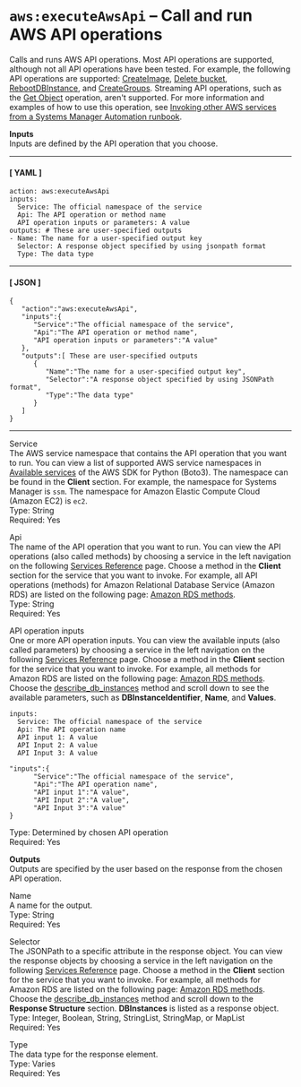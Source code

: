 # `aws:executeAwsApi` – Call and run AWS API operations<a name="automation-action-executeAwsApi"></a>

Calls and runs AWS API operations\. Most API operations are supported, although not all API operations have been tested\. For example, the following API operations are supported: [CreateImage](https://docs.aws.amazon.com/AWSEC2/latest/APIReference/API_CreateImage.html), [Delete bucket](https://docs.aws.amazon.com/AmazonS3/latest/API/RESTBucketDELETE.html), [RebootDBInstance](https://docs.aws.amazon.com/AmazonRDS/latest/APIReference/API_RebootDBInstance.html), and [CreateGroups](https://docs.aws.amazon.com/IAM/latest/APIReference/API_CreateGroup.html)\. Streaming API operations, such as the [Get Object](https://docs.aws.amazon.com/AmazonS3/latest/API/RESTObjectGET.html) operation, aren't supported\. For more information and examples of how to use this operation, see [Invoking other AWS services from a Systems Manager Automation runbook](automation-aws-apis-calling.md)\.

**Inputs**  
Inputs are defined by the API operation that you choose\. 

------
#### [ YAML ]

```
action: aws:executeAwsApi
inputs:
  Service: The official namespace of the service
  Api: The API operation or method name
  API operation inputs or parameters: A value
outputs: # These are user-specified outputs
- Name: The name for a user-specified output key
  Selector: A response object specified by using jsonpath format
  Type: The data type
```

------
#### [ JSON ]

```
{
   "action":"aws:executeAwsApi",
   "inputs":{
      "Service":"The official namespace of the service",
      "Api":"The API operation or method name",
      "API operation inputs or parameters":"A value"
   },
   "outputs":[ These are user-specified outputs
      {
         "Name":"The name for a user-specified output key",
         "Selector":"A response object specified by using JSONPath format",
         "Type":"The data type"
      }
   ]
}
```

------

Service  
The AWS service namespace that contains the API operation that you want to run\. You can view a list of supported AWS service namespaces in [Available services](http://boto3.amazonaws.com/v1/documentation/api/latest/reference/services/index.html) of the AWS SDK for Python \(Boto3\)\. The namespace can be found in the **Client** section\. For example, the namespace for Systems Manager is `ssm`\. The namespace for Amazon Elastic Compute Cloud \(Amazon EC2\) is `ec2`\.  
Type: String  
Required: Yes

Api  
The name of the API operation that you want to run\. You can view the API operations \(also called methods\) by choosing a service in the left navigation on the following [Services Reference](http://boto3.amazonaws.com/v1/documentation/api/latest/reference/services/index.html) page\. Choose a method in the **Client** section for the service that you want to invoke\. For example, all API operations \(methods\) for Amazon Relational Database Service \(Amazon RDS\) are listed on the following page: [Amazon RDS methods](http://boto3.amazonaws.com/v1/documentation/api/latest/reference/services/rds.html)\.  
Type: String  
Required: Yes

API operation inputs  
One or more API operation inputs\. You can view the available inputs \(also called parameters\) by choosing a service in the left navigation on the following [Services Reference](http://boto3.amazonaws.com/v1/documentation/api/latest/reference/services/index.html) page\. Choose a method in the **Client** section for the service that you want to invoke\. For example, all methods for Amazon RDS are listed on the following page: [Amazon RDS methods](http://boto3.amazonaws.com/v1/documentation/api/latest/reference/services/rds.html)\. Choose the [describe\_db\_instances](http://boto3.amazonaws.com/v1/documentation/api/latest/reference/services/rds.html#RDS.Client.describe_db_instances) method and scroll down to see the available parameters, such as **DBInstanceIdentifier**, **Name**, and **Values**\.  

```
inputs:
  Service: The official namespace of the service
  Api: The API operation name
  API input 1: A value
  API Input 2: A value
  API Input 3: A value
```

```
"inputs":{
      "Service":"The official namespace of the service",
      "Api":"The API operation name",
      "API input 1":"A value",
      "API Input 2":"A value",
      "API Input 3":"A value"
}
```
Type: Determined by chosen API operation  
Required: Yes

**Outputs**  
Outputs are specified by the user based on the response from the chosen API operation\.

Name  
A name for the output\.  
Type: String  
Required: Yes

Selector  
The JSONPath to a specific attribute in the response object\. You can view the response objects by choosing a service in the left navigation on the following [Services Reference](http://boto3.amazonaws.com/v1/documentation/api/latest/reference/services/index.html) page\. Choose a method in the **Client** section for the service that you want to invoke\. For example, all methods for Amazon RDS are listed on the following page: [Amazon RDS methods](http://boto3.amazonaws.com/v1/documentation/api/latest/reference/services/rds.html)\. Choose the [describe\_db\_instances](http://boto3.amazonaws.com/v1/documentation/api/latest/reference/services/rds.html#RDS.Client.describe_db_instances) method and scroll down to the **Response Structure** section\. **DBInstances** is listed as a response object\.  
Type: Integer, Boolean, String, StringList, StringMap, or MapList  
Required: Yes

Type  
The data type for the response element\.  
Type: Varies  
Required: Yes
